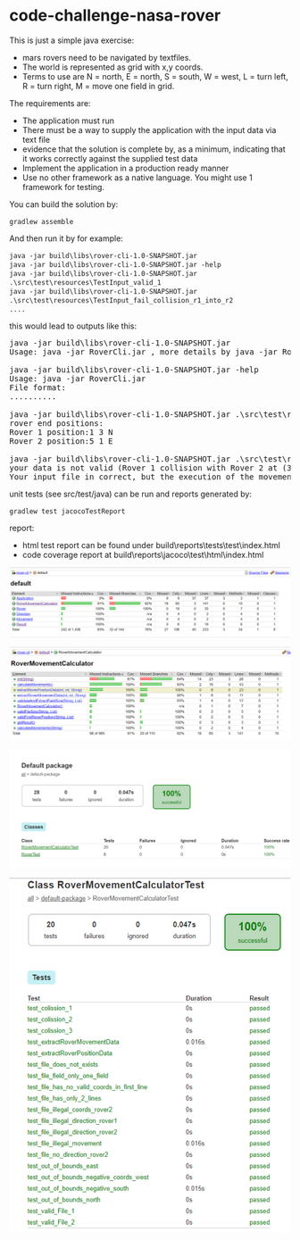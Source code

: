 # code-challenge-nasa-rover

This is just a simple java exercise:

* mars rovers need to be navigated by textfiles.
* The world is represented as grid with x,y coords.
* Terms to use are N = north, E = north, S = south, W = west, L = turn left, R = turn right, M = move one field in grid.

The requirements are:
* The application must run
* There must be a way to supply the application with the input data via text file
* evidence that the solution is complete by, as a minimum, indicating that it works correctly against the supplied test data
* Implement the application in a production ready manner
* Use no other framework as a native language. You might use 1 framework for testing.

You can build the solution by:

    gradlew assemble

And then run it by for example:

    java -jar build\libs\rover-cli-1.0-SNAPSHOT.jar
    java -jar build\libs\rover-cli-1.0-SNAPSHOT.jar -help
    java -jar build\libs\rover-cli-1.0-SNAPSHOT.jar .\src\test\resources\TestInput_valid_1
    java -jar build\libs\rover-cli-1.0-SNAPSHOT.jar .\src\test\resources\TestInput_fail_collision_r1_into_r2
    ....

this would lead to outputs like this:

<PRE>
java -jar build\libs\rover-cli-1.0-SNAPSHOT.jar
Usage: java -jar RoverCli.jar <PATH TO FILE WITH COMMANDS>, more details by java -jar RoverCli.jar -help

java -jar build\libs\rover-cli-1.0-SNAPSHOT.jar -help
Usage: java -jar RoverCli.jar <PATH TO FILE WITH COMMANDS>
File format:
..........

java -jar build\libs\rover-cli-1.0-SNAPSHOT.jar .\src\test\resources\TestInput_valid_1
rover end positions:
Rover 1 position:1 3 N
Rover 2 position:5 1 E

java -jar build\libs\rover-cli-1.0-SNAPSHOT.jar .\src\test\resources\TestInput_fail_collision_r1_into_r2
your data is not valid (Rover 1 collision with Rover 2 at (3,3)).
Your input file in correct, but the execution of the movements would lead to possible damage.
</PRE>

unit tests (see src/test/java) can be run and reports generated by:

    gradlew test jacocoTestReport

report:
   
* html test report can be found under build\reports\tests\test\index.html
* code coverage report at build\reports\jacoco\test\html\index.html


![](https://github.com/michaelgruczel/code-challenge-nasa-rover/raw/master/image0.PNG "")

![](https://github.com/michaelgruczel/code-challenge-nasa-rover/raw/master/image1.PNG "")

![](https://github.com/michaelgruczel/code-challenge-nasa-rover/raw/master/image2.PNG "")

![](https://github.com/michaelgruczel/code-challenge-nasa-rover/raw/master/image3.PNG "")
